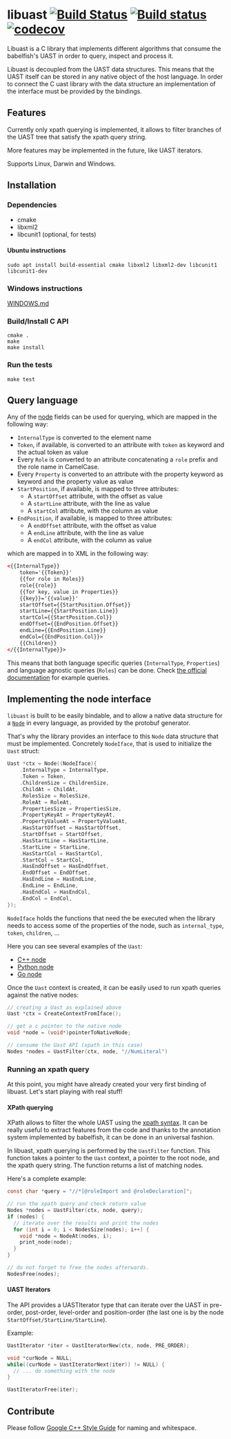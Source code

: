 # libuast [![Build Status](https://travis-ci.org/bblfsh/libuast.svg?branch=master)](https://travis-ci.org/bblfsh/libuast) [![Build status](https://ci.appveyor.com/api/projects/status/hq2o0qcw81q9eys7?svg=true)](https://ci.appveyor.com/project/mcuadros/libuast) [![codecov](https://codecov.io/gh/bblfsh/libuast/branch/master/graph/badge.svg)](https://codecov.io/gh/bblfsh/libuast)

Libuast is a C library that implements different algorithms that consume the babelfish's UAST in order to query, inspect and process it.

Libuast is decoupled from the UAST data structures. This means that the UAST itself can be stored in any native object of the host language. In order to connect the C uast library with the data structure an implementation of the interface must be provided by the bindings.

## Features

Currently only xpath querying is implemented, it allows to filter branches of the UAST tree that satisfy the xpath query string.

More features may be implemented in the future, like UAST iterators.

Supports Linux, Darwin and Windows.

## Installation

### Dependencies

- cmake
- libxml2
- libcunit1 (optional, for tests)

#### Ubuntu instructions

```
sudo apt install build-essential cmake libxml2 libxml2-dev libcunit1 libcunit1-dev
```

### Windows instructions

[WINDOWS.md](WINDOWS.md)

### Build/Install C API

```
cmake .
make
make install
```

### Run the tests

```
make test
```

## Query language

Any of the [node](https://godoc.org/github.com/bblfsh/sdk/uast#Node) fields can be used for querying, which are mapped in the following way:

* `InternalType` is converted to the element name
* `Token`, if available, is converted to an attribute with `token` as keyword and the actual token as value
* Every `Role` is converted to an attribute concatenating a `role` prefix and the role name in CamelCase.
* Every `Property` is converted to an attribute with the property keyword as keyword and the property value as value
* `StartPosition`, if available, is mapped to three attributes:
  * A `startOffset` attribute, with the offset as value
  * A `startLine` attribute, with the line as value
  * A `startCol` attribute, with the column as value
* `EndPosition`, if available, is mapped to three attributes:
  * A `endOffset` attribute, with the offset as value
  * A `endLine` attribute, with the line as value
  * A `endCol` attribute, with the column as value

which are mapped in to XML in the following way:

```xml
<{{InternalType}}
    token='{{Token}}'
	{{for role in Roles}}
	role{{role}}
	{{for key, value in Properties}}
	{{key}}='{{value}}'
	startOffset={{StartPosition.Offset}}
	startLine={{StartPosition.Line}}
	startCol={{StartPosition.Col}}
	endOffset={{EndPosition.Offset}}
	endLine={{EndPosition.Line}}
	endCol={{EndPosition.Col}}>
	{{Children}}
</{{InternalType}}>
```

This means that both language specific queries (`InternalType`, `Properties`)
and language agnostic queries (`Roles`) can be done.  Check [the official
documentation](https://doc.bblf.sh/user/uast-querying.html) for example queries.

## Implementing the node interface

`libuast` is built to be easily bindable,
and to allow a native data structure for a [`Node`](https://godoc.org/github.com/bblfsh/sdk/uast#Node) in every language,
as provided by the protobuf generator.

That's why the library provides an interface to this `Node` data structure that must be implemented.
Concretely `NodeIface`, that is used to initialize the `Uast` struct:

```c
Uast *ctx = Node((NodeIface){
    .InternalType = InternalType,
    .Token = Token,
    .ChildrenSize = ChildrenSize,
    .ChildAt = ChildAt,
    .RolesSize = RolesSize,
    .RoleAt = RoleAt,
    .PropertiesSize = PropertiesSize,
    .PropertyKeyAt = PropertyKeyAt,
    .PropertyValueAt = PropertyValueAt,
    .HasStartOffset = HasStartOffset,
    .StartOffset = StartOffset,
    .HasStartLine = HasStartLine,
    .StartLine = StartLine,
    .HasStartCol = HasStartCol,
    .StartCol = StartCol,
    .HasEndOffset = HasEndOffset,
    .EndOffset = EndOffset,
    .HasEndLine = HasEndLine,
    .EndLine = EndLine,
    .HasEndCol = HasEndCol,
    .EndCol = EndCol,
});
```

`NodeIface` holds the functions that need the be executed when the library needs to access some of the properties of the node, such as `internal_type`, `token`, `children`, ...

Here you can see several examples of the `Uast`:
- [C++ node](https://github.com/bblfsh/libuast/blob/master/tests/mock_node.h)
- [Python node](https://github.com/bblfsh/client-python/blob/master/bblfsh/pyuast.c)
- [Go node](https://github.com/bblfsh/client-go/blob/master/tools/bindings.h)

Once the `Uast` context is created, it can be easily used to run xpath queries against the native nodes:

```c
// creating a Uast as explained above
Uast *ctx = CreateContextFromIface();

// get a c pointer to the native node
void *node = (void*)pointerToNativeNode;

// consume the Uast API (xpath in this case)
Nodes *nodes = UastFilter(ctx, node, "//NumLiteral")
```

### Running an xpath query

At this point, you might have already created your very first binding of libuast. Let's start playing with real stuff!

#### XPath querying

XPath allows to filter the whole UAST using the [xpath syntax](https://www.w3.org/TR/xpath/). It can be really useful to extract features from the code and thanks to the annotation system implemented by babelfish, it can be done in an universal fashion.


In libuast, xpath querying is performed by the `UastFilter` function. This function takes a pointer to the `Uast` context, a pointer to the root node, and the xpath query string.
The function returns a list of matching nodes.

Here's a complete example:
```c
const char *query = "//*[@roleImport and @roleDeclaration]";

// run the xpath query and check return value
Nodes *nodes = UastFilter(ctx, node, query);
if (nodes) {
  // iterate over the results and print the nodes
  for (int i = 0; i < NodesSize(nodes); i++) {
    void *node = NodeAt(nodes, i);
    print_node(node);
  }
}

// do not forget to free the nodes afterwards.
NodesFree(nodes);
```

#### UAST Iterators

The API provides a UASTIterator type that can iterate over the UAST in
pre-order, post-order, level-order and position-order (the last one is by the 
node `StartOffset/StartLine/StartLine`).

Example:

```c
UastIterator *iter = UastIteratorNew(ctx, node, PRE_ORDER);

void *curNode = NULL;
while((curNode = UastIteratorNext(iter)) != NULL) {
  // ... do something with the node
}

UastIteratorFree(iter);
```

## Contribute

Please follow [Google C++ Style Guide](https://google.github.io/styleguide/cppguide.html) 
for naming and whitespace.
